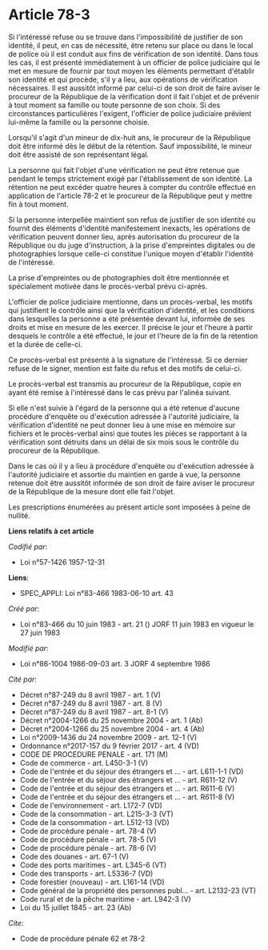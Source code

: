 # Article 78-3

Si l'intéressé refuse ou se trouve dans l'impossibilité de justifier de son identité, il peut, en cas de nécessité, être
retenu sur place ou dans le local de police où il est conduit aux fins de vérification de son identité. Dans tous les cas, il
est présenté immédiatement à un officier de police judiciaire qui le met en mesure de fournir par tout moyen les éléments
permettant d'établir son identité et qui procède, s'il y a lieu, aux opérations de vérification nécessaires. Il est aussitôt
informé par celui-ci de son droit de faire aviser le procureur de la République de la vérification dont il fait l'objet et de
prévenir à tout moment sa famille ou toute personne de son choix. Si des circonstances particulières l'exigent, l'officier de
police judiciaire prévient lui-même la famille ou la personne choisie.

Lorsqu'il s'agit d'un mineur de dix-huit ans, le procureur de la République doit être informé dès le début de la rétention.
Sauf impossibilité, le mineur doit être assisté de son représentant légal.

La personne qui fait l'objet d'une vérification ne peut être retenue que pendant le temps strictement exigé par
l'établissement de son identité. La rétention ne peut excéder quatre heures à compter du contrôle effectué en application de
l'article 78-2 et le procureur de la République peut y mettre fin à tout moment.

Si la personne interpellée maintient son refus de justifier de son identité ou fournit des éléments d'identité manifestement
inexacts, les opérations de vérification peuvent donner lieu, après autorisation du procureur de la République ou du juge
d'instruction, à la prise d'empreintes digitales ou de photographies lorsque celle-ci constitue l'unique moyen d'établir
l'identité de l'intéressé.

La prise d'empreintes ou de photographies doit être mentionnée et spécialement motivée dans le procès-verbal prévu ci-après.

L'officier de police judiciaire mentionne, dans un procès-verbal, les motifs qui justifient le contrôle ainsi que la
vérification d'identité, et les conditions dans lesquelles la personne a été présentée devant lui, informée de ses droits et
mise en mesure de les exercer. Il précise le jour et l'heure à partir desquels le contrôle a été effectué, le jour et l'heure
de la fin de la rétention et la durée de celle-ci.

Ce procès-verbal est présenté à la signature de l'intéressé. Si ce dernier refuse de le signer, mention est faite du refus et
des motifs de celui-ci.

Le procès-verbal est transmis au procureur de la République, copie en ayant été remise à l'intéressé dans le cas prévu par
l'alinéa suivant.

Si elle n'est suivie à l'égard de la personne qui a été retenue d'aucune procédure d'enquête ou d'exécution adressée à
l'autorité judiciaire, la vérification d'identité ne peut donner lieu à une mise en mémoire sur fichiers et le procès-verbal
ainsi que toutes les pièces se rapportant à la vérification sont détruits dans un délai de six mois sous le contrôle du
procureur de la République.

Dans le cas où il y a lieu à procédure d'enquête ou d'exécution adressée à l'autorité judiciaire et assortie du maintien en
garde à vue, la personne retenue doit être aussitôt informée de son droit de faire aviser le procureur de la République de la
mesure dont elle fait l'objet.

Les prescriptions énumérées au présent article sont imposées à peine de nullité.

**Liens relatifs à cet article**

_Codifié par_:

  - Loi n°57-1426 1957-12-31

**Liens**:

  - SPEC_APPLI: Loi n°83-466 1983-06-10 art. 43

_Créé par_:

  - Loi n°83-466 du 10 juin 1983 - art. 21 () JORF 11 juin 1983 en vigueur le 27 juin 1983

_Modifié par_:

  - Loi n°86-1004 1986-09-03 art. 3 JORF 4 septembre 1986

_Cité par_:

  - Décret n°87-249 du 8 avril 1987 - art. 1 (V)
  - Décret n°87-249 du 8 avril 1987 - art. 8 (V)
  - Décret n°87-249 du 8 avril 1987 - art. 8-1 (V)
  - Décret n°2004-1266 du 25 novembre 2004 - art. 1 (Ab)
  - Décret n°2004-1266 du 25 novembre 2004 - art. 4 (Ab)
  - Loi n°2009-1436 du 24 novembre 2009 - art. 12-1 (V)
  - Ordonnance n°2017-157 du 9 février 2017 - art. 4 (VD)
  - CODE DE PROCEDURE PENALE - art. 171 (M)
  - Code de commerce - art. L450-3-1 (V)
  - Code de l'entrée et du séjour des étrangers et ... - art. L611-1-1 (VD)
  - Code de l'entrée et du séjour des étrangers et ... - art. R611-12 (V)
  - Code de l'entrée et du séjour des étrangers et ... - art. R611-6 (V)
  - Code de l'entrée et du séjour des étrangers et ... - art. R611-8 (V)
  - Code de l'environnement - art. L172-7 (VD)
  - Code de la consommation - art. L215-3-3 (VT)
  - Code de la consommation - art. L512-13 (VD)
  - Code de procédure pénale - art. 78-4 (V)
  - Code de procédure pénale - art. 78-5 (V)
  - Code de procédure pénale - art. 78-6 (V)
  - Code des douanes - art. 67-1 (V)
  - Code des ports maritimes - art. L345-6 (VT)
  - Code des transports - art. L5336-7 (VD)
  - Code forestier (nouveau) - art. L161-14 (VD)
  - Code général de la propriété des personnes publ... - art. L2132-23 (VT)
  - Code rural et  de la pêche maritime - art. L942-3 (V)
  - Loi du 15 juillet 1845 - art. 23 (Ab)

_Cite_:

  - Code de procédure pénale 62 et 78-2
